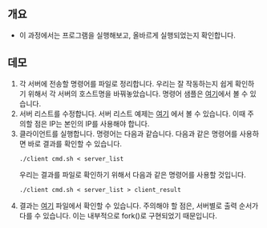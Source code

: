 ## 개요
- 이 과정에서는 프로그램을 실행해보고, 올바르게 실행되었는지 확인합니다.

## 데모
1. 각 서버에 전송할 명령어를 파일로 정리합니다. 우리는 잘 작동하는지 쉽게 확인하기 위해서 각 서버의 호스트명을 바꿔놓았습니다.
명령어 샘플은 [여기](https://github.com/BJ-Lim/SystemProgramming/blob/master/code/client/cmd.sh)에서 볼 수 있습니다.
2. 서버 리스트를 수정합니다. 서버 리스트 예제는 [여기](https://github.com/BJ-Lim/SystemProgramming/blob/master/code/client/server_list)
에서 볼 수 있습니다. 이때 주의할 점은 IP는 본인의 IP를 사용해야 합니다.
3. 클라이언트를 실행합니다. 명령어는 다음과 같습니다. 다음과 같은 명령어를 사용하면 바로 결과를 확인할 수 있습니다.
    ```
    ./client cmd.sh < server_list
    ```
    우리는 결과를 파일로 확인하기 위해서 다음과 같은 명령어를 사용할 것입니다.
    ```
    ./client cmd.sh < server_list > client_result
    ```
4. 결과는 [여기](https://github.com/BJ-Lim/SystemProgramming/blob/master/code/client/client_result) 파일에서 확인할 수 있습니다.
주의해야 할 점은, 서버별로 출력 순서가 다를 수 있습니다. 이는 내부적으로 fork()로 구현되었기 때문입니다.
